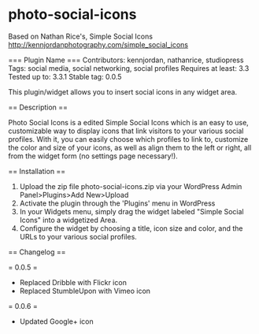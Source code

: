 photo-social-icons
==================

Based on  Nathan Rice's, Simple Social Icons http://kennjordanphotography.com/simple_social_icons


=== Plugin Name ===
Contributors: kennjordan, nathanrice, studiopress
Tags: social media, social networking, social profiles
Requires at least: 3.3
Tested up to: 3.3.1
Stable tag: 0.0.5

This plugin/widget allows you to insert social icons in any widget area.

== Description ==

Photo Social Icons is a edited Simple Social Icons which is an easy to use, customizable way to display icons that link visitors to your various social profiles. With it, you can easily choose which profiles to link to, customize the color and size of your icons, as well as align them to the left or right, all from the widget form (no settings page necessary!).

== Installation ==

1. Upload the zip file photo-social-icons.zip via your WordPress Admin Panel>Plugins>Add New>Upload
2. Activate the plugin through the 'Plugins' menu in WordPress
3. In your Widgets menu, simply drag the widget labeled "Simple Social Icons" into a widgetized Area.
4. Configure the widget by choosing a title, icon size and color, and the URLs to your various social profiles.

== Changelog ==

= 0.0.5 =
* Replaced Dribble with Flickr icon
* Replaced StumbleUpon with Vimeo icon

= 0.0.6 =
* Updated Google+ icon

